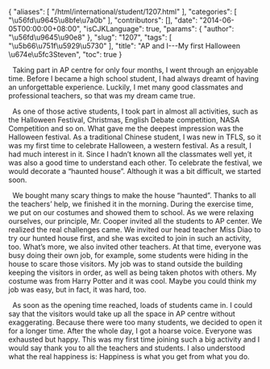 {
    "aliases": [
        "/html/international/student/1207.html"
    ],
    "categories": [
        "\u56fd\u9645\u8bfe\u7a0b"
    ],
    "contributors": [],
    "date": "2014-06-05T00:00:00+08:00",
    "isCJKLanguage": true,
    "params": {
        "author": "\u56fd\u9645\u90e8"
    },
    "slug": "1207",
    "tags": [
        "\u5b66\u751f\u5929\u5730"
    ],
    "title": "AP and I---My first Halloween                    \u674e\u5fc3Steven",
    "toc": true
}

  Taking part in AP centre for only four months, I went through an
enjoyable time. Before I became a high school student, I had always dreamt of
having an unforgettable experience. Luckily, I met many good classmates and professional
teachers, so that was my dream came true.




  As one of those active students, I took part
in almost all activities, such as the Halloween Festival, Christmas, English Debate
competition, NASA Competition and so on. What gave me the deepest impression
was the Halloween festival. As a traditional Chinese student, I was new in TFLS,
so it was my first time to celebrate Halloween, a western festival. As a result,
I had much interest in it. Since I hadn’t known all the classmates well yet, it
was also a good time to understand each other. To celebrate the festival, we
would decorate a “haunted house”. Although it was a bit difficult, we started
soon.




  We bought many scary things to make the house
“haunted”. Thanks to all the teachers’ help, we finished it in the morning.
During the exercise time, we put on our costumes and showed them to school. As
we were relaxing ourselves, our principle, Mr. Cooper invited all the students
to AP center. We realized the real challenges came. We invited our head teacher
Miss Diao to try our hunted house first, and she was excited to join in such an
activity, too. What’s more, we also invited other teachers. At that time, everyone
was busy doing their own job, for example, some students were hiding in the house
to scare those visitors. My job was to stand outside the building keeping the
visitors in order, as well as being taken photos with others. My costume was
from Harry Potter and it was cool. Maybe you could think my job was easy, but
in fact, it was hard, too.




  As soon as the opening time reached, loads of
students came in. I could say that the visitors would take up all the space in
AP centre without exaggerating. Because there were too many students, we
decided to open it for a longer time. After the whole day, I got a hoarse voice.
Everyone was exhausted but happy. This was my first time joining such a big
activity and I would say thank you to all the teachers and students. I also understood
what the real happiness is: Happiness is what you get from what you do.














                  



